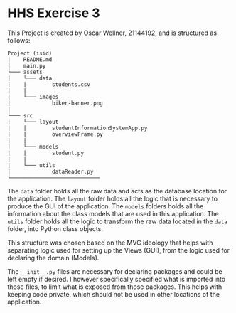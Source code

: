 # HHS Exercise 3

This Project is created by Oscar Wellner, 21144192, and is structured as follows:

```
Project (isid)
|    README.md
|    main.py
└─── assets
|    └─── data
|    |        students.csv
|    |
|    └─── images
|             biker-banner.png
|
└─── src
|    └─── layout
|    |        studentInformationSystemApp.py
|    |        overviewFrame.py
|    |
|    └─── models
|    |        student.py
|    |
|    └─── utils
|             dataReader.py
└────────────────────────────
```

The `data` folder holds all the raw data and acts as the database location for the application. The `layout` folder
holds all the logic that is necessary to produce the GUI of the application. The `models` folders holds all the
information about the class models that are used in this application. The `utils` folder holds all the logic to
transform the raw data located in the `data` folder, into Python class objects.

This structure was chosen based on the MVC ideology that helps with separating logic used for setting up the Views (GUI),
from the logic used for declaring the domain (Models).

The `__init__.py` files are necessary for declaring packages and could be left empty if desired. I however specifically
specified what is imported into those files, to limit what is exposed from those packages. This helps with keeping code
private, which should not be used in other locations of the application.
